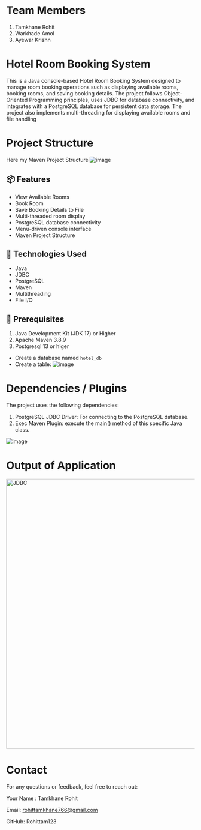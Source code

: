 # Team Members
   1. Tamkhane Rohit
   2. Warkhade Amol
   3. Ayewar Krishn

# Hotel Room Booking System

This is a Java console-based Hotel Room Booking System designed to manage room booking operations such as displaying available rooms, booking rooms, and saving booking details. The project follows Object-Oriented Programming principles, uses JDBC for database connectivity, and integrates with a PostgreSQL database for persistent data storage. The project also implements multi-threading for displaying available rooms and file handling

# Project Structure 
Here my Maven Project Structure
         ![image](https://github.com/user-attachments/assets/7914bc40-840c-44f9-93a1-c4b0f5994e66)


## 📦 Features

- View Available Rooms
- Book Room
- Save Booking Details to File
- Multi-threaded room display
- PostgreSQL database connectivity
- Menu-driven console interface
- Maven Project Structure

## 🔧 Technologies Used

- Java
- JDBC
- PostgreSQL
- Maven
- Multithreading
- File I/O

## 📝 Prerequisites

1. Java Development Kit (JDK 17) or Higher
2. Apache Maven 3.8.9
3. Postgresql 13 or higer
- Create a database named `hotel_db`
- Create a table:
      ![image](https://github.com/user-attachments/assets/0e6a7280-c321-49ca-9fef-2deadf6bf011)

# Dependencies / Plugins
The project uses the following dependencies:

 1. PostgreSQL JDBC Driver: For connecting to the PostgreSQL database.
 2. Exec Maven Plugin: execute the main() method of this specific Java class.

![image](https://github.com/user-attachments/assets/4aff8c83-6928-475d-82dc-153455f479da)

# Output of Application 
    
<img width="1366" height="720" alt="JDBC" src="https://github.com/user-attachments/assets/b012cd97-9253-4a77-bb15-e17d6eb0f11e" />

# Contact
For any questions or feedback, feel free to reach out:

Your Name : Tamkhane Rohit 

Email: rohittamkhane766@gmail.com 

GitHub: Rohittam123
